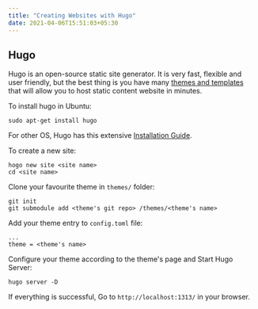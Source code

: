 ```yaml
---
title: "Creating Websites with Hugo"
date: 2021-04-06T15:51:03+05:30
---
```


## Hugo
Hugo is an open-source static site generator.
It is very fast, flexible and user friendly, but the best thing is you have many [themes and templates](https://themes.gohugo.io/) that will allow you to host static content website in minutes.

To install hugo in Ubuntu:
```
sudo apt-get install hugo
```
For other OS, Hugo has this extensive [Installation Guide](https://gohugo.io/getting-started/installing/).

To create a new site:
```
hogo new site <site name>
cd <site name>
```

Clone your favourite theme in `themes/` folder:
```
git init
git submodule add <theme's git repo> /themes/<theme's name>
```

Add your theme entry to	`config.toml` file:
```
...
theme = <theme's name>
```

Configure your theme according to the theme's page
and Start Hugo Server:
```
hugo server -D
```

If everything is successful, Go to `http://localhost:1313/` in your browser.